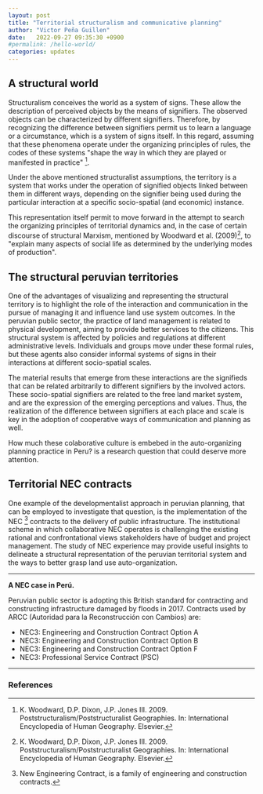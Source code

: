 ```yaml
---
layout: post
title: "Territorial structuralism and communicative planning"
author: "Victor Peña Guillen"
date:   2022-09-27 09:35:30 +0900
#permalink: /hello-world/
categories: updates
---
```


## A structural world

Structuralism conceives the world as a system of signs.
These allow the description of perceived objects by the means of signifiers.
The observed objects can be characterized by different signifiers. Therefore, by recognizing the difference between signifiers permit us to learn a language or a circumstance, which is a system of signs itself.
In this regard, assuming that these phenomena operate under the organizing principles of rules, the codes of these systems "shape the way in which they are played or manifested in practice" [^1].

Under the above mentioned structuralist assumptions, the territory is a system that works under the operation of signified objects linked between them in different ways, depending on the signifier being used during the particular interaction at a specific socio-spatial (and economic) instance.

This representation itself permit to move forward in the attempt to search the organizing principles of territorial dynamics and, in the case of certain discourse of structural Marxism, mentioned by Woodward et al. (2009)[^1], to "explain many aspects of social life as determined by the underlying modes of production".

## The structural peruvian territories

One of the advantages of visualizing and representing the structural territory is to highlight the role of the interaction and communication in the pursue of managing it and influence land use system outcomes.
In the peruvian public sector, the practice of land management is related to physical development, aiming to provide better services to the citizens.
This structural system is affected by policies and regulations at different administrative levels.
Individuals and groups move under these formal rules, but these agents also consider informal systems of signs in their interactions at different socio-spatial scales.

The material results that emerge from these interactions are the signifieds that can be related arbitrarily to different signifiers by the involved actors.
These socio-spatial signifiers are related to the free land market system, and are the expression of the emerging perceptions and values.
Thus, the realization of the difference between signifiers at each place and scale is key in the adoption of cooperative ways of communication and planning as well.

How much these colaborative culture is embebed in the auto-organizing planning practice in Peru? is a research question that could deserve more attention.

## Territorial NEC contracts

One example of the developmentalist approach in peruvian planning, that can be employed to investigate that question, is the implementation of the NEC [^2] contracts to the delivery of public infrastructure.
The institutional scheme in which collaborative NEC operates is challenging the existing rational and confrontational views stakeholders have of budget and project management.
The study of NEC experience may provide useful insights to delineate a structural representation of the peruvian territorial system and the ways to better grasp land use auto-organization.

---

**A NEC case in Perú.**

Peruvian public sector is adopting this British standard for contracting and constructing infrastructure damaged by floods in 2017.
Contracts used by ARCC (Autoridad para la Reconstrucción con Cambios) are:

- NEC3: Engineering and Construction Contract Option A
- NEC3: Engineering and Construction Contract Option B
- NEC3: Engineering and Construction Contract Option F
- NEC3: Professional Service Contract (PSC)

---

### References

[^1]: K. Woodward, D.P. Dixon, J.P. Jones III. 2009. Poststructuralism/Poststructuralist Geographies. In: International Encyclopedia of Human Geography. Elsevier.

[^2]: New Engineering Contract, is a family of engineering and construction contracts.
